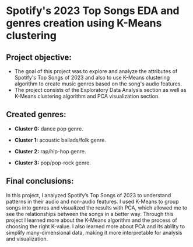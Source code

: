 # Spotify's 2023 Top Songs EDA and genres creation using K-Means clustering
## Project objective:
* The goal of this project was to explore and analyze the attributes of Spotify's Top Songs of 2023 and also to use K-Means clustering algorithm to create music genres based on the song's audio features.
* The project consists of the Exploratory Data Analysis section as well as K-Means clustering algorithm and PCA visualization section.
## Created genres:
* **Cluster 0:** dance pop genre.

* **Cluster 1:** acoustic ballads/folk genre.

* **Cluster 2:** rap/hip-hop genre.

* **Cluster 3:** pop/pop-rock genre.
## Final conclusions:
In this project, I analyzed Spotify’s Top Songs of 2023 to understand patterns in their audio and non-audio features. I used K-Means to group songs into genres and visualized the results with PCA, which allowed me to see the relationships between the songs in a better way.
Through this project I learned more about the K-Means algorithm and the process of choosing the right K-value. I also learned more about PCA and its ability to simplify many-dimensional data, making it more interpretable for analysis and visualization.
